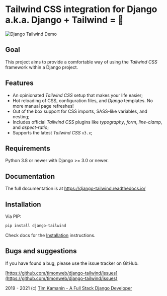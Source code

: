 # Tailwind CSS integration for Django a.k.a. Django + Tailwind = 💚
![Django Tailwind Demo](https://raw.githubusercontent.com/timonweb/django-tailwind/master/docs/django-tailwind-demo-800.gif)

## Goal
This project aims to provide a comfortable way of using the *Tailwind CSS* framework within a Django project.

## Features
* An opinionated *Tailwind CSS* setup that makes your life easier;
* Hot reloading of CSS, configuration files, and *Django* templates. No more manual page refreshes!
* Out of the box support for CSS imports, SASS-like variables, and nesting;
* Includes official *Tailwind CSS* plugins like *typography*, *form*, *line-clamp*, and *aspect-ratio*;
* Supports the latest *Tailwind CSS* `v3.x`;

## Requirements
Python 3.8 or newer with Django >= 3.0 or newer.

## Documentation
The full documentation is at https://django-tailwind.readthedocs.io/

## Installation
Via PIP:
```bash
pip install django-tailwind
```

Check docs for the [Installation](https://django-tailwind.readthedocs.io/en/latest/installation.html) instructions.

## Bugs and suggestions
If you have found a bug, please use the issue tracker on GitHub.

[https://github.com/timonweb/django-tailwind/issues](https://github.com/timonweb/django-tailwind/issues)

2019 - 2021 (c) [Tim Kamanin - A Full Stack Django Developer](https://timonweb.com)
